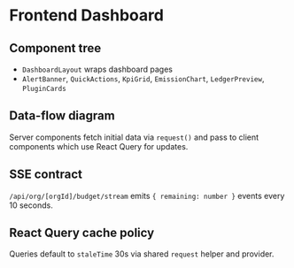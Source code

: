 # Frontend Dashboard

## Component tree
- `DashboardLayout` wraps dashboard pages
- `AlertBanner`, `QuickActions`, `KpiGrid`, `EmissionChart`, `LedgerPreview`, `PluginCards`

## Data-flow diagram
Server components fetch initial data via `request()` and pass to client components which use React Query for updates.

## SSE contract
`/api/org/[orgId]/budget/stream` emits `{ remaining: number }` events every 10 seconds.

## React Query cache policy
Queries default to `staleTime` 30s via shared `request` helper and provider.
